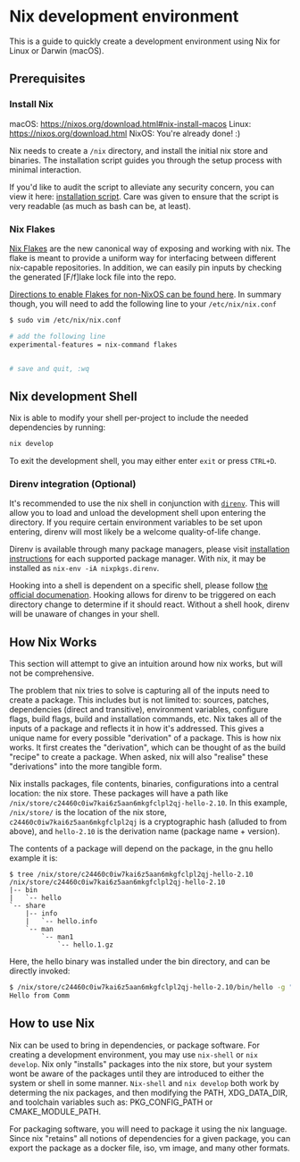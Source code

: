 # Nix development environment

This is a guide to quickly create a development environment using Nix for Linux or Darwin (macOS).

## Prerequisites

### Install Nix

macOS: https://nixos.org/download.html#nix-install-macos
Linux: https://nixos.org/download.html
NixOS: You're already done! :)

Nix needs to create a `/nix` directory, and install the initial nix store and binaries.
The installation script guides you through the setup process with minimal interaction.

If you'd like to audit the script to alleviate any security concern, you can view it here: [installation script](https://nixos.org/nix/install).
Care was given to ensure that the script is very readable (as much as
bash can be, at least).

### Nix Flakes

[Nix Flakes](https://nixos.wiki/wiki/Flakes) are the new canonical way of exposing and working with nix.
The flake is meant to provide a uniform way for interfacing between different nix-capable repositories.
In addition, we can easily pin inputs by checking the generated [F/f]lake lock file into the repo.

[Directions to enable Flakes for non-NixOS can be found here](https://nixos.wiki/wiki/Flakes#Non-NixOS).
In summary though, you will need to add the following line to your `/etc/nix/nix.conf`

```bash
$ sudo vim /etc/nix/nix.conf

# add the following line
experimental-features = nix-command flakes


# save and quit, :wq
```

## Nix development Shell

Nix is able to modify your shell per-project to include the needed dependencies by running:
```bash
nix develop
```

To exit the development shell, you may either enter `exit` or press `CTRL+D`.

### Direnv integration (Optional)

It's recommended to use the nix shell in conjunction with [`direnv`](https://github.com/direnv/direnv). This will
allow you to load and unload the development shell upon entering the directory. If you require certain
environment variables to be set upon entering, direnv will most likely be a welcome quality-of-life change.

Direnv is available through many package managers, please visit [installation instructions](https://github.com/direnv/direnv/blob/master/docs/installation.md) for each supported package manager. With nix, it may be installed as `nix-env -iA nixpkgs.direnv`.

Hooking into a shell is dependent on a specific shell, please follow [the official documenation](https://github.com/direnv/direnv/blob/master/docs/hook.md). Hooking allows for direnv to be triggered on each directory change
to determine if it should react. Without a shell hook, direnv will be unaware of changes in your shell.

## How Nix Works

This section will attempt to give an intuition around how nix works, but will not be comprehensive.

The problem that nix tries to solve is capturing all of the inputs need to create a package. This includes
but is not limited to: sources, patches, dependencies (direct and transitive), environment variables,
configure flags, build flags, build and installation commands, etc. Nix takes all of the inputs
of a package and reflects it in how it's addressed. This gives a unique name for every possible
"derivation" of a package. This is how nix works. It first creates the "derivation", which can
be thought of as the build "recipe" to create a package. When asked, nix will also "realise" these
"derivations" into the more tangible form.

Nix installs packages, file contents, binaries, configurations into a central location: the nix store.
These packages will have a path like `/nix/store/c24460c0iw7kai6z5aan6mkgfclpl2qj-hello-2.10`.
In this example, `/nix/store/` is the location of the nix store, `c24460c0iw7kai6z5aan6mkgfclpl2qj`
is a cryptographic hash (alluded to from above), and `hello-2.10` is the derivation name (package name + version).

The contents of a package will depend on the package, in the gnu hello example it is:
```
$ tree /nix/store/c24460c0iw7kai6z5aan6mkgfclpl2qj-hello-2.10
/nix/store/c24460c0iw7kai6z5aan6mkgfclpl2qj-hello-2.10
|-- bin
|   `-- hello
`-- share
    |-- info
    |   `-- hello.info
    `-- man
        `-- man1
            `-- hello.1.gz
```

Here, the hello binary was installed under the bin directory, and can be directly invoked:
```bash
$ /nix/store/c24460c0iw7kai6z5aan6mkgfclpl2qj-hello-2.10/bin/hello -g "Hello from Comm"
Hello from Comm
```

## How to use Nix

Nix can be used to bring in dependencies, or package software. For creating a development
environment, you may use `nix-shell` or `nix develop`. Nix only "installs" packages
into the nix store, but your system wont be aware of the packages until they are
introduced to either the system or shell in some manner. `Nix-shell` and `nix develop`
both work by determing the nix packages, and then modifying the PATH, XDG_DATA_DIR, and
toolchain variables such as: PKG_CONFIG_PATH or CMAKE_MODULE_PATH. 

For packaging software, you will
need to package it using the nix language. Since nix "retains" all notions of dependencies
for a given package, you can export the package as a docker file, iso, vm image, and many
other formats.
